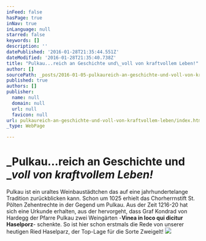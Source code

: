 ```yaml
---
inFeed: false
hasPage: true
inNav: true
inLanguage: null
starred: false
keywords: []
description: ''
datePublished: '2016-01-28T21:35:44.551Z'
dateModified: '2016-01-28T21:35:40.738Z'
title: "Pulkau...reich an Geschichte und\_voll von kraftvollem Leben!"
author: []
sourcePath: _posts/2016-01-05-pulkaureich-an-geschichte-und-voll-von-kraftvollem-leben.md
published: true
authors: []
publisher:
  name: null
  domain: null
  url: null
  favicon: null
url: pulkaureich-an-geschichte-und-voll-von-kraftvollem-leben/index.html
_type: WebPage

---
```

# _Pulkau...reich an Geschichte und __voll von kraftvollem Leben!_

Pulkau ist ein uraltes Weinbaustädtchen das auf eine jahrhundertelange Tradition zurückblicken kann. Schon um 1025 erhielt das Chorherrnstift St. Pölten Zehentrechte in der Gegend um Pulkau. Aus der Zeit 1216-20 hat sich eine Urkunde erhalten, aus der hervorgeht, dass Graf Kondrad von Hardegg der Pfarre Pulkau zwei Weingärten -**Vinea in loco qui dicitur Haselporz**- schenkte. So ist hier schon erstmals die Rede von unserer heutigen Ried Haselparz, der Top-Lage für die Sorte Zweigelt!
![](https://the-grid-user-content.s3-us-west-2.amazonaws.com/7fe4b557-3153-469a-a9c9-fde810a2f590.JPG)